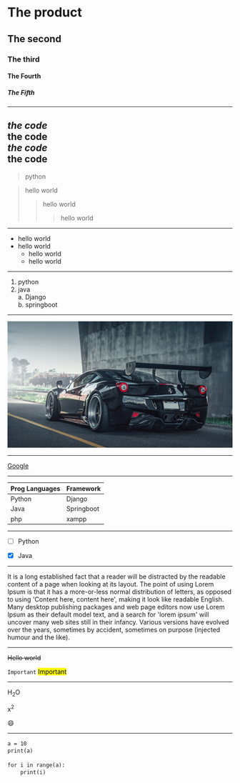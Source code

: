 # The product
## The second
### The third
#### The Fourth
##### The Fifth

---

*the code*  
**the code**  
_the code_  
__the code__
---
> python
  
> hello world
>> hello world
>>> hello world

---
   
* hello world
* hello world
    * hello world
    * hello world

---

1. python
2. java  
    a. Django  
    b. springboot

---
  
![car](./ferarri.jpg)
  
---
  
[Google](https://www.google.com)
  
---

| Prog Languages | Framework |
| -------------- | --------- |
| Python         | Django    |
| Java           | Springboot|
| php            | xampp     |

---

- [ ] Python
- [X] Java


---

It is a long established fact that a reader will be distracted by the readable content of a page when looking at its layout. The point of using Lorem Ipsum is that it has a more-or-less normal distribution of letters, as opposed to using 'Content here, content here', making it look like readable English. Many desktop publishing packages and web page editors now use Lorem Ipsum as their default model text, and a search for 'lorem ipsum' will uncover many web sites still in their infancy. Various versions have evolved over the years, sometimes by accident, sometimes on purpose (injected humour and the like).

---
  
~~Hello world~~
  
`Important`
<mark>Important</mark>
    
***
  
H<sub>2</sub>O
 
x<sup>2</sup>

:smile:
  
---

```
a = 10
print(a)

for i in range(a):
    print(i)

```